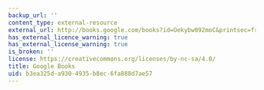 ```yaml
---
backup_url: ''
content_type: external-resource
external_url: http://books.google.com/books?id=Oekybw092moC&printsec=frontcover
has_external_licence_warning: true
has_external_license_warning: true
is_broken: ''
license: https://creativecommons.org/licenses/by-nc-sa/4.0/
title: Google Books
uid: b3ea325d-a930-4935-b8ec-6fa888d7ae57
---
```


